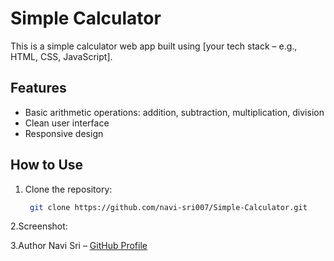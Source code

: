 # Simple Calculator

This is a simple calculator web app built using [your tech stack – e.g., HTML, CSS, JavaScript].

## Features

- Basic arithmetic operations: addition, subtraction, multiplication, division
- Clean user interface
- Responsive design

## How to Use

1. Clone the repository:
   ```bash
    git clone https://github.com/navi-sri007/Simple-Calculator.git

2.Screenshot:

3.Author
Navi Sri – [GitHub Profile](https://github.com/navi-sri007)

